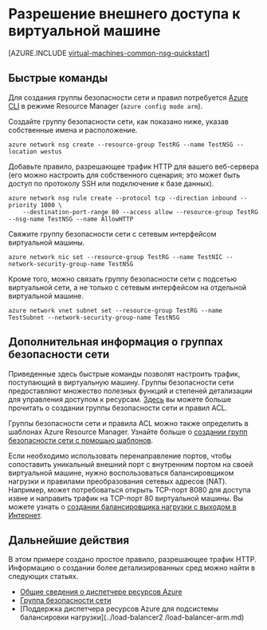 <properties
   pageTitle="Разрешение внешнего доступа к виртуальной машине Linux | Microsoft Azure"
   description="Узнайте, как открыть порт или создать конечную точку, которая обеспечивает внешний доступ к виртуальной машине Linux, используя модель развертывания с помощью Resource Manager и Azure CLI."
   services="virtual-machines-linux"
   documentationCenter=""
   authors="iainfoulds"
   manager="timlt"
   editor=""/>

<tags
   ms.service="virtual-machines-linux"
   ms.devlang="na"
   ms.topic="article"
   ms.tgt_pltfrm="vm-linux"
   ms.workload="infrastructure-services"
   ms.date="05/24/2016"
   ms.author="iainfou"/>

# Разрешение внешнего доступа к виртуальной машине
[AZURE.INCLUDE [virtual-machines-common-nsg-quickstart](../../includes/virtual-machines-common-nsg-quickstart.md)]

## Быстрые команды
Для создания группы безопасности сети и правил потребуется [Azure CLI](../xplat-cli-install.md) в режиме Resource Manager (`azure config mode arm`).

Создайте группу безопасности сети, как показано ниже, указав собственные имена и расположение.

```
azure network nsg create --resource-group TestRG --name TestNSG --location westus
```

Добавьте правило, разрешающее трафик HTTP для вашего веб-сервера (его можно настроить для собственного сценария; это может быть доступ по протоколу SSH или подключение к базе данных).

```
azure network nsg rule create --protocol tcp --direction inbound --priority 1000 \
    --destination-port-range 80 --access allow --resource-group TestRG --nsg-name TestNSG --name AllowHTTP
```

Свяжите группу безопасности сети с сетевым интерфейсом виртуальной машины.

```
azure network nic set --resource-group TestRG --name TestNIC --network-security-group-name TestNSG
```

Кроме того, можно связать группу безопасности сети с подсетью виртуальной сети, а не только с сетевым интерфейсом на отдельной виртуальной машине.

```
azure network vnet subnet set --resource-group TestRG --name TestSubnet --network-security-group-name TestNSG
```

## Дополнительная информация о группах безопасности сети
Приведенные здесь быстрые команды позволят настроить трафик, поступающий в виртуальную машину. Группы безопасности сети предоставляют множество полезных функций и степеней детализации для управления доступом к ресурсам. [Здесь](../virtual-network/virtual-networks-create-nsg-arm-cli.md) вы можете больше прочитать о создании группы безопасности сети и правил ACL.

Группы безопасности сети и правила ACL можно также определить в шаблонах Azure Resource Manager. Узнайте больше о [создании групп безопасности сети с помощью шаблонов](../virtual-network/virtual-networks-create-nsg-arm-template.md).

Если необходимо использовать перенаправление портов, чтобы сопоставить уникальный внешний порт с внутренним портом на своей виртуальной машине, нужно воспользоваться балансировщиком нагрузки и правилами преобразования сетевых адресов (NAT). Например, может потребоваться открыть TCP-порт 8080 для доступа извне и направить трафик на TCP-порт 80 виртуальной машины. Вы можете узнать о [создании балансировщика нагрузки с выходом в Интернет](../load-balancer/load-balancer-get-started-internet-arm-cli.md).

## Дальнейшие действия
В этом примере создано простое правило, разрешающее трафик HTTP. Информацию о создании более детализированных сред можно найти в следующих статьях.

- [Общие сведения о диспетчере ресурсов Azure](../resource-group-overview.md)
- [Группа безопасности сети](../virtual-network/virtual-networks-nsg.md)
- [Поддержка диспетчера ресурсов Azure для подсистемы балансировки нагрузки](../load-balancer2 /load-balancer-arm.md)

<!---HONumber=AcomDC_0601_2016-->